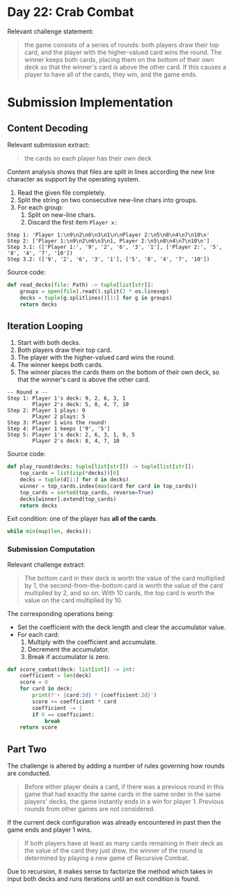 # Day 22: Crab Combat

Relevant challenge statement:

> the game consists of a series of rounds: both players draw their top card, and the player with the higher-valued card wins the round. The winner keeps both cards, placing them on the bottom of their own deck so that the winner's card is above the other card. If this causes a player to have all of the cards, they win, and the game ends.

# Submission Implementation

## Content Decoding

Relevant submission extract:

> the cards so each player has their own deck

Content analysis shows that files are split in lines according the new line character as support by the operating system.

1. Read the given file completely.
1. Split the string on two consecutive new-line chars into groups.
1. For each group:
    1. Split on new-line chars.
    1. Discard the first item ``Player x:``

```
Step 1: 'Player 1:\n9\n2\n6\n3\n1\n\nPlayer 2:\n5\n8\n4\n7\n10\n'
Step 2: ['Player 1:\n9\n2\n6\n3\n1, Player 2:\n5\n8\n4\n7\n10\n']
Step 3.1: (['Player 1:', '9', '2', '6', '3', '1'], ['Player 2:', '5', '8', '4', '7', '10'])
Step 3.2: (['9', '2', '6', '3', '1'], ['5', '8', '4', '7', '10'])
```

Source code:

```python
def read_decks(file: Path) -> tuple[list[str]]:
    groups = open(file).read().split(2 * os.linesep)
    decks = tuple(g.splitlines()[1:] for g in groups)
    return decks
```

## Iteration Looping

1. Start with both decks.
1. Both players draw their top card.
1. The player with the higher-valued card wins the round.
1. The winner keeps both cards.
1. The winner places the cards them on the bottom of their own deck, so that the winner's card is above the other card.

```
-- Round x --
Step 1: Player 1's deck: 9, 2, 6, 3, 1
        Player 2's deck: 5, 8, 4, 7, 10
Step 2: Player 1 plays: 9
        Player 2 plays: 5
Step 3: Player 1 wins the round!
Step 4: Player 1 keeps ['9', '5']
Step 5: Player 1's deck: 2, 6, 3, 1, 9, 5
        Player 2's deck: 8, 4, 7, 10
```

Source code:

```python
def play_round(decks: tuple[list[str]]) -> tuple[list[str]]:
    top_cards = list(zip(*decks))[0]
    decks = tuple(d[1:] for d in decks)
    winner = top_cards.index(max(card for card in top_cards))
    top_cards = sorted(top_cards, reverse=True)
    decks[winner].extend(top_cards)
    return decks
```

Exit condition: one of the player has **all of the cards**.

```python
while min(map(len, decks)):
```

### Submission Computation

Relevant challenge extract:

> The bottom card in their deck is worth the value of the card multiplied by 1, the second-from-the-bottom card is worth the value of the card multiplied by 2, and so on. With 10 cards, the top card is worth the value on the card multiplied by 10.

The corresponding operations being:

* Set the coefficient with the deck length and clear the accumulator value.
* For each card:
    1. Multiply with the coefficient and accumulate.
    1. Decrement the accumulator.
    1. Break if accumulator is zero.

```python
def score_combat(deck: list[int]) -> int:
    coefficient = len(deck)
    score = 0
    for card in deck:
        print(f'+ {card:2d} * {coefficient:2d}')
        score += coefficient * card
        coefficient -= 1
        if 0 == coefficient:
            break
    return score
```

## Part Two

The challenge is altered by adding a number of rules governing how rounds are conducted.

> Before either player deals a card, if there was a previous round in this game that had exactly the same cards in the same order in the same players' decks, the game instantly ends in a win for player 1. Previous rounds from other games are not considered.

If the current deck configuration was already encountered in past then the game ends and player 1 wins.

> If both players have at least as many cards remaining in their deck as the value of the card they just drew, the winner of the round is determined by playing a new game of Recursive Combat.

Due to recursion, it makes sense to factorize the method which takes in input both decks and runs iterations until an exit condition is found.
